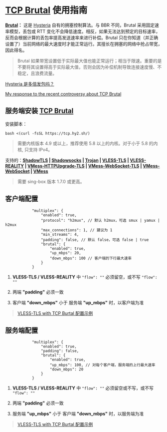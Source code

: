 # [TCP Brutal](https://github.com/apernet/tcp-brutal) 使用指南

**[Brutal](https://hysteria.network/zh/docs/advanced/Full-Server-Config/#_6)：** 这是 [Hysteria](https://github.com/apernet/hysteria) 自有的拥塞控制算法。与 BBR 不同，Brutal 采用固定速率模型，丢包或 RTT 变化不会降低速度。相反，如果无法达到预定的目标速率，反而会根据计算的丢包率提高发送速率来进行补偿。Brutal 只在你知道（并正确设置了）当前网络的最大速度时才能正常运行。其擅长在拥塞的网络中抢占带宽，因此得名。

> Brutal 如果带宽设置低于实际最大值也能正常运行；相当于限速。重要的是不要将其设置得高于实际最大值，否则会因为补偿机制导致连接速度慢、不稳定，且浪费流量。

[Hysteria 是多倍发包吗？](https://hysteria.network/zh/docs/misc/Hysteria-Brutal/)

[My response to the recent controversy about TCP Brutal](https://gist.github.com/tobyxdd/0993ac063b2eee94f7d36ddd786f52ce)

## 服务端安装 [TCP Brutal](https://github.com/apernet/tcp-brutal/blob/master/README.zh.md#%E7%94%A8%E6%88%B7%E6%8C%87%E5%8D%97)

安装脚本：

```
bash <(curl -fsSL https://tcp.hy2.sh/)
```

> 需要内核版本 4.9 或以上，推荐使用 5.8 以上的内核。对于小于 5.8 的内核, 只支持 IPv4。

支持的：**[ShadowTLS](ShadowTLS) | [Shadowsocks](Shadowsocks) | [Trojan](Trojan) | [VLESS-TLS](VLESS-Vision-TLS) | [VLESS-REALITY](VLESS-Vision-REALITY) | [VMess-HTTPUpgrade-TLS](VMess-HTTPUpgrade-TLS) | [VMess-WebSocket-TLS](VMess-WebSocket-TLS) | [VMess-WebSocket](VMess-WebSocket) | [VMess](VMess)**

> 需要 sing-box 版本 1.7.0 或更高。

## 客户端配置

```jsonc
            "multiplex": {
                "enabled": true,
                "protocol": "h2mux", // 默认 h2mux，可选 smux | yamux | h2mux
                "max_connections": 1, // 建议为 1
                "min_streams": 4,
                "padding": false, // 默认 false，可选 false | true
                "brutal": {
                    "enabled": true,
                    "up_mbps": 20,
                    "down_mbps": 100 // 客户端的下行最大速率
                }
            }
```

1. **VLESS-TLS / VLESS-REALITY** 中 `"flow": ""` 必须留空，或不写 `"flow": ""`

2. 两端 **"padding"** 必须一致

3. 客户端 **"down_mbps"** 小于 服务端 **"up_mbps"** 时，以客户端为准

> [VLESS-TLS with TCP Burtal 配置示例](TCP_Burtal/config_client.json)

## 服务端配置

```jsonc
            "multiplex": {
                "enabled": true,
                "padding": false,
                "brutal": {
                    "enabled": true,
                    "up_mbps": 100, // 对每个客户端，服务端的上行最大速率
                    "down_mbps": 20
                }
            }
```

1. **VLESS-TLS / VLESS-REALITY** 中 `"flow": ""` 必须留空或不写，或不写 `"flow": ""`

2. 两端 **"padding"** 必须一致

3. 服务端 **"up_mbps"** 小于 客户端 **"down_mbps"** 时，以服务端为准

> [VLESS-TLS with TCP Burtal 配置示例](TCP_Burtal/config_server.json)
